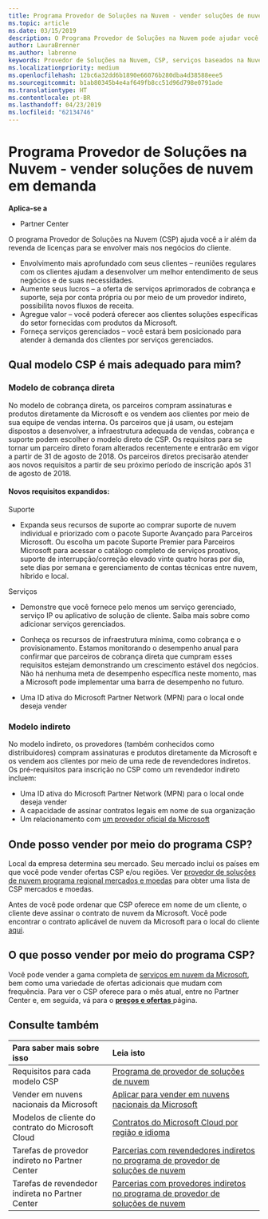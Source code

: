 ```yaml
---
title: Programa Provedor de Soluções na Nuvem - vender soluções de nuvem em demanda | Partner Center
ms.topic: article
ms.date: 03/15/2019
description: O Programa Provedor de Soluções na Nuvem pode ajudar você a expandir seus negócios com novos clientes e novos conhecimentos.
author: LauraBrenner
ms.author: labrenne
keywords: Provedor de Soluções na Nuvem, CSP, serviços baseados na Nuvem, Azure, Office 365, Dynamics, parceiro CSP, vender no CSP, parceiro direto, parceiro CSP direto, revendedor CSP indireto, CSP direto, CSP indireto, modelo direto, modelo indireto, revendedor indireto, provedor indireto, provedor, distribuidor, programa provedor de soluções na nuvem
ms.localizationpriority: medium
ms.openlocfilehash: 12bc6a32dd6b1890e66076b280dba4d38588eee5
ms.sourcegitcommit: b1ab80345b4e4af649fb8cc51d96d798e0791ade
ms.translationtype: HT
ms.contentlocale: pt-BR
ms.lasthandoff: 04/23/2019
ms.locfileid: "62134746"
---
```

# <a name="cloud-solution-provider-program---selling-in-demand-cloud-solutions"></a>Programa Provedor de Soluções na Nuvem - vender soluções de nuvem em demanda 

**Aplica-se a**

-  Partner Center

O programa Provedor de Soluções na Nuvem (CSP) ajuda você a ir além da revenda de licenças para se envolver mais nos negócios do cliente.
 
- Envolvimento mais aprofundado com seus clientes – reuniões regulares com os clientes ajudam a desenvolver um melhor entendimento de seus negócios e de suas necessidades.
- Aumente seus lucros – a oferta de serviços aprimorados de cobrança e suporte, seja por conta própria ou por meio de um provedor indireto, possibilita novos fluxos de receita.  
- Agregue valor – você poderá oferecer aos clientes soluções específicas do setor fornecidas com produtos da Microsoft.
- Forneça serviços gerenciados – você estará bem posicionado para atender à demanda dos clientes por serviços gerenciados. 

## <a name="which-csp-model-is-best-for-me"></a>Qual modelo CSP é mais adequado para mim?

### <a name="direct-bill-model"></a>Modelo de cobrança direta

 No modelo de cobrança direta, os parceiros compram assinaturas e produtos diretamente da Microsoft e os vendem aos clientes por meio de sua equipe de vendas interna. Os parceiros que já usam, ou estejam dispostos a desenvolver, a infraestrutura adequada de vendas, cobrança e suporte podem escolher o modelo direto de CSP. Os requisitos para se tornar um parceiro direto foram alterados recentemente e entrarão em vigor a partir de 31 de agosto de 2018. Os parceiros diretos precisarão atender aos novos requisitos a partir de seu próximo período de inscrição após 31 de agosto de 2018.


#### <a name="new-expanded-requirements"></a>Novos requisitos expandidos:

Suporte
- Expanda seus recursos de suporte ao comprar suporte de nuvem individual e priorizado com o pacote Suporte Avançado para Parceiros Microsoft. Ou escolha um pacote Suporte Premier para Parceiros Microsoft para acessar o catálogo completo de serviços proativos, suporte de interrupção/correção elevado vinte quatro horas por dia, sete dias por semana e gerenciamento de contas técnicas entre nuvem, híbrido e local. 

Serviços

- Demonstre que você fornece pelo menos um serviço gerenciado, serviço IP ou aplicativo de solução de cliente. Saiba mais sobre como adicionar serviços gerenciados.

- Conheça os recursos de infraestrutura mínima, como cobrança e o provisionamento.
Estamos monitorando o desempenho anual para confirmar que parceiros de cobrança direta que cumpram esses requisitos estejam demonstrando um crescimento estável dos negócios. Não há nenhuma meta de desempenho específica neste momento, mas a Microsoft pode implementar uma barra de desempenho no futuro. 

- Uma ID ativa do Microsoft Partner Network (MPN) para o local onde deseja vender


### <a name="indirect-model"></a>Modelo indireto

No modelo indireto, os provedores (também conhecidos como distribuidores) compram assinaturas e produtos diretamente da Microsoft e os vendem aos clientes por meio de uma rede de revendedores indiretos. Os pré-requisitos para inscrição no CSP como um revendedor indireto incluem:

- Uma ID ativa do Microsoft Partner Network (MPN) para o local onde deseja vender
- A capacidade de assinar contratos legais em nome de sua organização
- Um relacionamento com [um provedor oficial da Microsoft](https://partnercenter.microsoft.com/partner/find-a-provider)


## <a name="where-can-i-sell-through-the-csp-program"></a>Onde posso vender por meio do programa CSP?

Local da empresa determina seu mercado. Seu mercado inclui os países em que você pode vender ofertas CSP e/ou regiões. Ver [provedor de soluções de nuvem programa regional mercados e moedas](regional-authorization-overview.md) para obter uma lista de CSP mercados e moedas.

Antes de você pode ordenar que CSP oferece em nome de um cliente, o cliente deve assinar o contrato de nuvem da Microsoft. Você pode encontrar o contrato aplicável de nuvem da Microsoft para o local do cliente [aqui](agreements.md).  

## <a name="what-can-i-sell-through-the-csp-program"></a>O que posso vender por meio do programa CSP?

Você pode vender a gama completa de [serviços em nuvem da Microsoft](https://partner.microsoft.com/cloud-solution-provider/products-and-services), bem como uma variedade de ofertas adicionais que mudam com frequência. Para ver o CSP oferece para o mês atual, entre no Partner Center e, em seguida, vá para o [ **preços e ofertas** ](https://partnercenter.microsoft.com/pcv/sales) página.

## <a name="see-also"></a>Consulte também 


|**Para saber mais sobre isso**   |**Leia isto**   |
|:---------------------------|:--------------------|
|Requisitos para cada modelo CSP   | [Programa de provedor de soluções de nuvem](https://partnercenter.microsoft.com/partner/cloud-solution-provider)|
|Vender em nuvens nacionais da Microsoft   | [Aplicar para vender em nuvens nacionais da Microsoft](csp-national-clouds-overview.md)|
|Modelos de cliente do contrato do Microsoft Cloud   |[Contratos do Microsoft Cloud por região e idioma](agreements.md)|
|Tarefas de provedor indireto no Partner Center  |[Parcerias com revendedores indiretos no programa de provedor de soluções de nuvem](indirect-provider-tasks-in-partner-center.md)|
|Tarefas de revendedor indireta no Partner Center   |[Parcerias com provedores indiretos no programa de provedor de soluções de nuvem](indirect-reseller-tasks-in-partner-center.md)|
